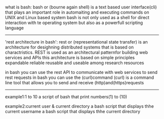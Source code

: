 what is bash:
  bash or (bourne again shell) is a text based user interface(cli)
  that plays an important role in automaiting and executing commands on UNIX and Linux based system
  bash is not only used as a shell for direct interaction with te operating system but also as a powerfull scripting language
  _____________________________________________________________________________________________________________________________________________________________________
'rest architecture in bash': 
rest or (representational state transfer) is an architecture for desighning distributed systems
that is based on charactristics. REST is used as an architectural patternfor building web services and APIs
this architecture is based on simple principles expandable reliable reusable and useable among research resources

in bash you can use the rest API to communicate with web services
to send rest requests in bash you can use the (curl)command (curl) is a command line tool that allows you to send and receive
(http)and(https)requests
______________________________________________________________________________________________________________________________________________________________________
example1:1 to 10
a script of bash that print numbers(1) to (10)

example2:current user & current directory
a bash script that displays thhe current username
a bash script that displays thhe current directory
